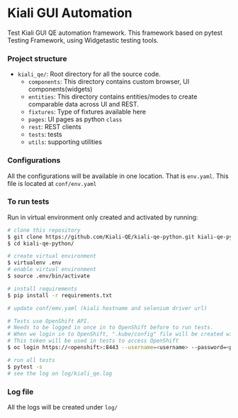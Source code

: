 # Kiali GUI Automation
Test
Kiali GUI QE automation framework. This framework based on pytest Testing Framework, using Widgetastic testing tools.

### Project structure

* `kiali_qe/`: Root directory for all the source code.
    * `components`: This directory contains custom browser, UI components(widgets)
    *  `entities`: This directory contains entities/modes to create comparable data across UI and REST.
    *  `fixtures`: Type of fixtures available here
    *  `pages`: UI pages as python `class`
    *  `rest`: REST clients
    *  `tests`: tests
    *  `utils`: supporting utilities

### Configurations
All the configurations will be available in one location. That is `env.yaml`. This file is located at `conf/env.yaml`

### To run tests

Run in virtual environment only created and activated by running:
```sh
# clone this repository
$ git clone https://github.com/Kiali-QE/kiali-qe-python.git kiali-qe-python
$ cd kiali-qe-python/

# create virtual environment
$ virtualenv .env
# enable virtual environment
$ source .env/bin/activate

# install requirements
$ pip install -r requirements.txt

# update conf/emv.yaml (kiali hostname and selenium driver url)

# Tests use OpenShift API.
# Needs to be logged in once in to OpenShift before to run tests.
# When we login in to OpenShift, ".kube/config" file will be created with auth token.
# This token will be used in tests to access OpenShift
$ oc login https://<openshift>:8443 --username=<username> --password=<password> --insecure-skip-tls-verify=true

# run all tests
$ pytest -s
# see the log on log/kiali_qe.log
```

### Log file
All the logs will be created under `log/`

